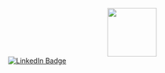 <div id="header" align="center">
  <img src="https://media.giphy.com/media/fHlLUBCzHqnXMFRkNl/giphy.gif" width="100"/>
</div>



<div id="badges" allign="center">
  <a href="https://www.linkedin.com/in/taylor-kern-3648ab249/)">
    <img src="https://img.shields.io/badge/LinkedIn-blue?style=for-the-badge&logo=linkedin&logoColor=white" alt="LinkedIn Badge"/>
  </a>
